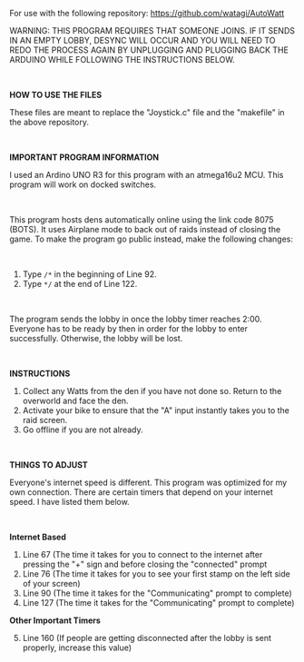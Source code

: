 For use with the following repository: https://github.com/watagi/AutoWatt

WARNING: THIS PROGRAM REQUIRES THAT SOMEONE JOINS. IF IT SENDS IN AN EMPTY LOBBY, DESYNC WILL OCCUR AND YOU WILL NEED TO REDO THE PROCESS AGAIN BY UNPLUGGING AND PLUGGING BACK THE ARDUINO WHILE FOLLOWING THE INSTRUCTIONS BELOW.

&nbsp;

**HOW TO USE THE FILES**

These files are meant to replace the "Joystick.c" file and the "makefile" in the above repository. 

&nbsp;

**IMPORTANT PROGRAM INFORMATION**

I used an Ardino UNO R3 for this program with an atmega16u2 MCU. This program will work on docked switches.

&nbsp;

This program hosts dens automatically online using the link code 8075 (BOTS). It uses Airplane mode to back out of raids 
instead of closing the game. To make the program go public instead, make the following changes:

&nbsp;

1. Type `/*` in the beginning of Line 92.
2. Type `*/` at the end of Line 122.

&nbsp;

The program sends the lobby in once the lobby timer reaches 2:00. Everyone has to be ready by then in order for the lobby
to enter successfully. Otherwise, the lobby will be lost. 

&nbsp;

**INSTRUCTIONS**
1. Collect any Watts from the den if you have not done so. Return to the overworld and face the den.
2. Activate your bike to ensure that the "A" input instantly takes you to the raid screen.
3. Go offline if you are not already.

&nbsp;

**THINGS TO ADJUST**

Everyone's internet speed is different. This program was optimized for my own connection. There are certain timers that 
depend on your internet speed. I have listed them below.

&nbsp;

__Internet Based__

1. Line 67 (The time it takes for you to connect to the internet after pressing the "+" sign and before closing the "connected" prompt
2. Line 76 (The time it takes for you to see your first stamp on the left side of your screen)
3. Line 90 (The time it takes for the "Communicating" prompt to complete)
4. Line 127 (The time it takes for the "Communicating" prompt to complete)

__Other Important Timers__

5. Line 160 (If people are getting disconnected after the lobby is sent properly, increase this value)









